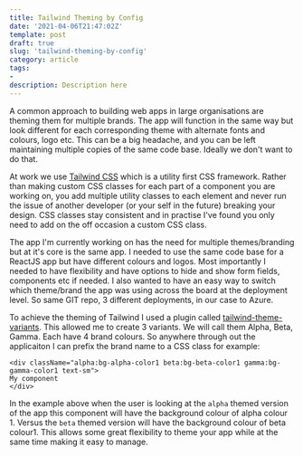 ```yaml
---
title: Tailwind Theming by Config
date: '2021-04-06T21:47:02Z'
template: post
draft: true
slug: 'tailwind-theming-by-config'
category: article
tags:
- 
description: Description here
--- 
```


A common approach to building web apps in large organisations are theming them for multiple brands. The app will function in the same way but look different for each corresponding theme with alternate fonts and colours, logo etc. This can be a big headache, and you can be left maintaining multiple copies of the same code base. Ideally we don't want to do that.

At work we use [Tailwind CSS](https://tailwindcss.com) which is a utility first CSS framework. Rather than making custom CSS classes for each part of a component you are working on, you add multiple utility classes to each element and never run the issue of another developer (or your self in the future) breaking your design. CSS classes stay consistent and in practise I've found you only need to add on the off occasion a custom CSS class.

The app I'm currently working on has the need for multiple themes/branding but at it's core is the same app. I needed to use the same code base for a ReactJS app but have different colours and logos. Most importantly I needed to have flexibility and have options to hide and show form fields, components etc if needed. I also wanted to have an easy way to switch which theme/brand the app was using across the board at the deployment level. So same GIT repo, 3 different deployments, in our case to Azure.

To achieve the theming of Tailwind I used a plugin called [tailwind-theme-variants](https://github.com/JakeNavith/tailwindcss-theme-variants). This allowed me to create 3 variants. We will call them Alpha, Beta, Gamma. Each have 4 brand colours. So anywhere through out the applicaiton I can prefix the brand name to a CSS class for example:

```
<div className="alpha:bg-alpha-color1 beta:bg-beta-color1 gamma:bg-gamma-color1 text-sm">
My component
</div>
```
In the example above when the user is looking at the `alpha` themed version of the app this component will have the background colour of alpha colour 1. Versus the `beta` themed version will have the background colour of beta colour1. This allows some great flexibility to theme your app while at the same time making it easy to manage.


